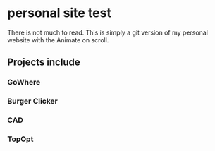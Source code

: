 # personal site test

There is not much to read. This is simply a git version of my personal website with the Animate on scroll.

## Projects include
### GoWhere
### Burger Clicker
### CAD
### TopOpt
